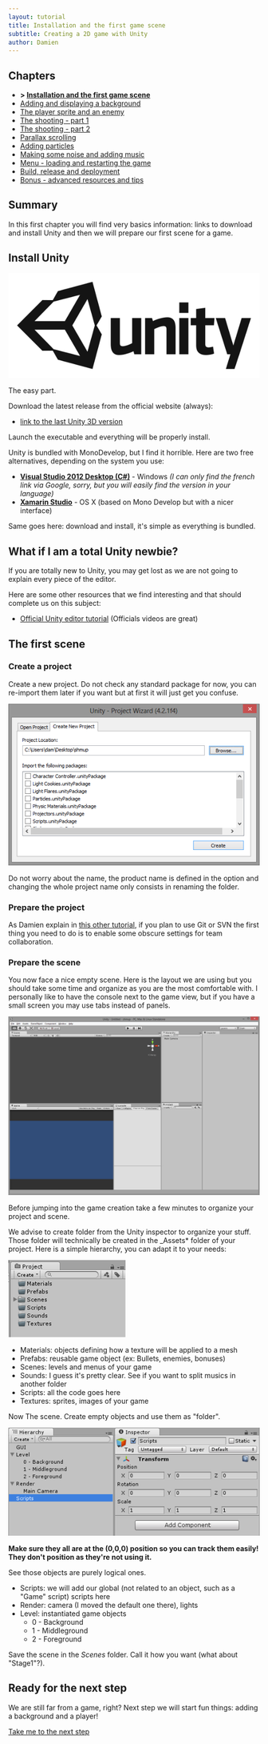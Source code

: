 ```yaml
---
layout: tutorial
title: Installation and the first game scene
subtitle: Creating a 2D game with Unity
author: Damien
---
```


## Chapters

- **> [Installation and the first game scene](./part1-install-and-scene)**
- [Adding and displaying a background](./part2-background-and-camera)
- [The player sprite and an enemy](./part3-player-and-enemies)
- [The shooting - part 1](./part4-shooting-101)
- [The shooting - part 2](./part5-shooting-102)
- [Parallax scrolling](./part6-parallax-scrolling)
- [Adding particles](./part7-particles)
- [Making some noise and adding music](./part8-sounds)
- [Menu - loading and restarting the game](./part9-menus)
- [Build, release and deployment](./part10-deployment)
- [Bonus - advanced resources and tips](./part11-bonus)

## Summary

In this first chapter you will find very basics information: links to download and install Unity and then we will prepare our first scene for a game.

## Install Unity

[  ![Unity][unity_logo_url]  ][unity_logo_url]

The easy part.

Download the latest release from the official website (always):
- [link to the last Unity 3D version](http://unity3d.com/unity/download)

Launch the executable and everything will be properly install.

Unity is bundled with MonoDevelop, but I find it horrible. Here are two free alternatives, depending on the system you use:

- **[Visual Studio 2012 Desktop (C#)](http://www.microsoft.com/france/visual-studio/essayez/express.aspx)** - Windows _(I can only find the french link via Google, sorry, but you will easily find the version in your language)_
- **[Xamarin Studio](http://xamarin.com/studio)** - OS X (based on Mono Develop but with a nicer interface)

Same goes here: download and install, it's simple as everything is bundled.

## What if I am a total Unity newbie?

If you are totally new to Unity, you may get lost as we are not going to explain every piece of the editor.

Here are some other resources that we find interesting and that should complete us on this subject:

- [Official Unity editor tutorial](http://unity3d.com/learn/tutorials/modules/beginner/editor) (Officials videos are great)

## The first scene

### Create a project

Create a new project. Do not check any standard package for now, you can re-import them later if you want but at first it will just get you confuse.

[  ![Create a new Unity project][unity_create_project]  ][unity_create_project]

Do not worry about the name, the product name is defined in the option and changing the whole project name only consists in renaming the folder.

### Prepare the project

As Damien explain in [this other tutorial](http://dmayance.com/git-and-unity-projects/), if you plan to use Git or SVN the first thing you need to do is to enable some obscure settings for team collaboration.

### Prepare the scene

You now face a nice empty scene. Here is the layout we are using but you should take some time and organize as you are the most comfortable with. I personally like to have the console next to the game view, but if you have a small screen you may use tabs instead of panels.

[  ![An empty project][unity_empty_project]  ][unity_empty_project]

Before jumping into the game creation take a few minutes to organize your project and scene.

We advise to create folder from the Unity inspector to organize your stuff. Those folder will technically be created in the _Assets* folder of your project. Here is a simple hierarchy, you can adapt it to your needs:

[  ![Folders][unity_folders]  ][unity_folders]

- Materials: objects defining how a texture will be applied to a mesh
- Prefabs: reusable game object (ex: Bullets, enemies, bonuses)
- Scenes: levels and menus of your game
- Sounds: I guess it's pretty clear. See if you want to split musics in another folder
- Scripts: all the code goes here
- Textures: sprites, images of your game

Now The scene. Create empty objects and use them as "folder".

[  ![Logicial objects][unity_logical_objects]  ][unity_logical_objects]

**Make sure they all are at the (0,0,0) position so you can track them easily! They don't position as they're not using it.**

See those objects are purely logical ones.

- Scripts: we will add our global (not related to an object, such as a "Game" script) scripts here
- Render: camera (I moved the default one there), lights
- Level: instantiated game objects
	- 0 - Background
	- 1 - Middleground
	- 2 - Foreground

Save the scene in the _Scenes_ folder. Call it how you want (what about "Stage1"?).


## Ready for the next step

We are still far from a game, right?
Next step we will start fun things: adding a background and a player!

[Take me to the next step]()

[unity_logo_url]: ./img/Unity.png

[unity_create_project]: ./img/create_project.png

[unity_empty_project]: ./img/empty_project.png

[unity_folders]: ./img/folders.png

[unity_logical_objects]: ./img/logical_objects.png
